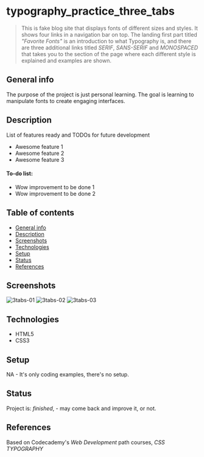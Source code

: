 # typography_practice_three_tabs

> This is fake blog site that displays fonts of different sizes and styles. It shows four links in a navigation bar on top. The landing first part titled _"Favorite Fonts"_ is an introduction to what Typography is, and there are three additional links titled _SERIF_, _SANS-SERIF_ and _MONOSPACED_ that takes you to the section of the page where each different style is explained and examples are shown.  

## General info
The purpose of the project is just personal learning. The goal is learning to manipulate fonts to create engaging interfaces.

## Description
List of features ready and TODOs for future development
* Awesome feature 1
* Awesome feature 2
* Awesome feature 3

#### To-do list:
* Wow improvement to be done 1
* Wow improvement to be done 2


## Table of contents
* [General info](#general-info)
* [Description](#description)
* [Screenshots](#screenshots)
* [Technologies](#technologies)
* [Setup](#setup)
* [Status](#status)
* [References](#references)


## Screenshots
<div style="display: inline;">
<img src="https://i.postimg.cc/NLNwVcmH/3tabs-01.png" alt="3tabs-01"/>
<img src="https://i.postimg.cc/8jjVg0mn/3tabs-02.png" alt="3tabs-02"/>
<img src="https://i.postimg.cc/MvNJ6msZ/3tabs-03.png" alt="3tabs-03"/>
</div>

## Technologies
* HTML5
* CSS3

## Setup
NA - It's only coding examples, there's no setup.

## Status
Project is: _finished_, - may come back and improve it, or not.


## References
Based on Codecademy's _Web Development_ path courses, _CSS TYPOGRAPHY_


